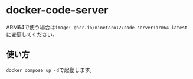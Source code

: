 # docker-code-server

ARM64で使う場合は`image: ghcr.io/minetaro12/code-server:arm64-latest`に変更してください。

## 使い方

`docker compose up -d`で起動します。
